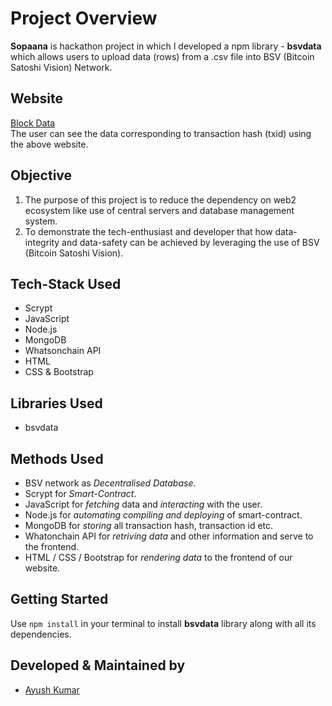 # Project Overview

**Sopaana** is hackathon project in which I developed a npm library - **bsvdata** which allows users to upload data (rows) from a .csv file into BSV (Bitcoin Satoshi Vision) Network. 


## Website

[Block Data](https://block-data.netlify.app/) <br>
The user can see the data corresponding to transaction hash (txid) using the above website.


## Objective

1. The purpose of this project is to reduce the dependency on web2 ecosystem like use of central servers and database management system.
2. To demonstrate the tech-enthusiast and developer that how data-integrity and data-safety can be achieved by leveraging the use of BSV (Bitcoin Satoshi Vision).


## Tech-Stack Used

*  Scrypt
*  JavaScript
*  Node.js
*  MongoDB
*  Whatsonchain API
*  HTML
*  CSS & Bootstrap

## Libraries Used

* bsvdata

## Methods Used

* BSV network as *Decentralised Database*.
* Scrypt for *Smart-Contract*.
* JavaScript for *fetching* data and *interacting* with the user.
* Node.js for *automating compiling and deploying* of smart-contract.
* MongoDB for *storing* all transaction hash, transaction id etc.
* Whatonchain API for *retriving data* and other information and serve to the frontend.
* HTML / CSS / Bootstrap for *rendering data* to the frontend of our website.
‍
## Getting Started

Use `npm install` in your terminal to install **bsvdata** library along with all its dependencies. 

## Developed & Maintained by
* [Ayush Kumar](https://github.com/Thisisakr47)
